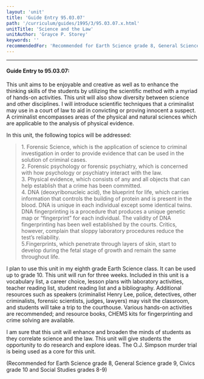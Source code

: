 ```yaml
---
layout: 'unit'
title: 'Guide Entry 95.03.07'
path: '/curriculum/guides/1995/3/95.03.07.x.html'
unitTitle: 'Science and the Law'
unitAuthor: 'Grayce P. Storey'
keywords: ''
recommendedFor: 'Recommended for Earth Science grade 8, General Science grade 9, Civics grade 10 and Social Studies grades 8-9'
---
```


<body>
<hr/>
 <h4>
  Guide Entry to 95.03.07:
 </h4>
 This unit aims to be enjoyable and creative as well as to enhance the thinking skills of the students by utilizing the scientific method with a myriad of hands-on activities. This unit will also show diversity between science and other disciplines. I will introduce scientific techniques that a criminalist may use in a court of law to aid in convicting or proving innocent a suspect. A criminalist encompasses areas of the physical and natural sciences which are applicable to the analysis of physical evidence.
 <p>
  In this unit, the following topics will be addressed:
 </p>
<blockquote>
  <dl>
   <dt>
    1. Forensic Science, which is the application of science to criminal investigation in order to provide evidence that can be used in the solution of criminal cases.
    <dt>
     2. Forensic psychology or forensic psychiatry, which is concerned with how psychology or psychiatry interact with the law.
     <dt>
      3. Physical evidence, which consists of any and all objects that can help establish that a crime has been committed.
      <dt>
       4. DNA (deoxyribonucleic acid), the blueprint for life, which carries information that controls the building of protein and is present in the blood. DNA is unique in each individual except some identical twins. DNA fingerprinting is a procedure that produces a unique genetic map or “fingerprint” for each individual. The validity of DNA fingerprinting has been well established by the courts. Critics, however, complain that sloppy laboratory procedures reduce the test’s reliability.
       <dt>
        5.Fingerprints, which penetrate through layers of skin, start to develop during the fetal stage of growth and remain the same throughout life.
       </dt>
      </dt>
     </dt>
    </dt>
   </dt>
  </dl>
 </blockquote>
 I plan to use this unit in my eighth grade Earth Science class. It can be used up to grade 10. This unit will run for three weeks. Included in this unit is a vocabulary list, a career choice, lesson plans with laboratory activities, teacher reading list, student reading list and a bibliography. Additional resources such as speakers (criminalist Henry Lee, police, detectives, other criminalists, forensic scientists, judges, lawyers) may visit the classroom, and students will take a trip to the courthouse. Various hands-on activities are recommended; and resource books, CHEMS kits for fingerprinting and crime solving are available.
 <p>
  I am sure that this unit will enhance and broaden the minds of students as they correlate science and the law. This unit will give students the opportunity to do research and explore ideas. The O.J. Simpson murder trial is being used as a core for this unit.
 </p>
 <p>
  (Recommended for Earth Science grade 8, General Science grade 9, Civics grade 10 and Social Studies grades 8-9)
 </p>

</body>
